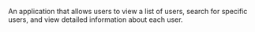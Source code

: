 An application that allows users to view a list of users, search for specific users, and view detailed information about each user.
